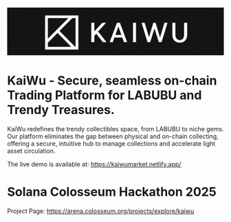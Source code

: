 ![alt text](https://github.com/KaiwuMarket/kaiwu-sol/blob/main/res/KaiWuLogo_1.png)
# KaiWu - Secure, seamless on-chain Trading Platform for LABUBU and Trendy Treasures.

KaiWu redefines the trendy collectibles space, from LABUBU to niche gems. Our platform eliminates the gap between physical and on-chain collecting, offering a secure, intuitive hub to manage collections and accelerate light asset circulation.

The live demo is available at: https://kaiwumarket.netlify.app/

# Solana Colosseum Hackathon 2025
Project Page: https://arena.colosseum.org/projects/explore/kaiwu
